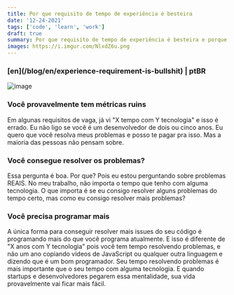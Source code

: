 ```yaml
---
title: Por que requisito de tempo de experiência é besteira
date: '12-24-2021'
tags: ['code', 'learn', 'work']
draft: true
summary: Por que requisito de tempo de experiência é besteira e porque você não deveria se importar com isso
images: https://i.imgur.com/NlxdZ6u.png
---
```


<h3>[en](/blog/en/experience-requirement-is-bullshit) | ptBR</h3>

![image](https://i.imgur.com/NlxdZ6u.png)

### Você provavelmente tem métricas ruins

Em algunas requisitos de vaga, já vi "X tempo com Y tecnologia" e isso é errado. Eu não ligo se você é um desenvolvedor de dois ou cinco anos. Eu quero que você resolva meus problemas e posso te pagar pra isso. Mas a maioria das pessoas não pensam sobre.

### Você consegue resolver os problemas?

Essa pergunta é boa. Por que? Pois eu estou perguntando sobre problemas REAIS. No meu trabalho, não importa o tempo que tenho com alguma tecnologia. O que importa é se eu consigo resolver alguns problemas do tempo certo, mas como eu consigo resolver mais problemas?

### Você precisa programar mais

A única forma para conseguir resolver mais issues do seu código é programando mais do que você programa atualmente. E isso é diferente de "X anos com Y tecnologia" pois você tem tempo resolvendo problemas, e não um ano copiando vídeos de JavaScript ou qualquer outra linguagem e dizendo que é um bom programador. Seu tempo resolvendo problemas é mais importante que o seu tempo com alguma tecnologia. E quando startups e desenvolvedores pegarem essa mentalidade, sua vida provavelmente vai ficar mais fácil.
